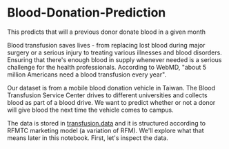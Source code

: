 # Blood-Donation-Prediction
This predicts that will a previous donor donate blood in a given month 


Blood transfusion saves lives - from replacing lost blood during major surgery or a serious injury to treating various illnesses and blood disorders. Ensuring that there's enough blood in supply whenever needed is a serious challenge for the health professionals. According to WebMD, "about 5 million Americans need a blood transfusion every year".

Our dataset is from a mobile blood donation vehicle in Taiwan. The Blood Transfusion Service Center drives to different universities and collects blood as part of a blood drive. We want to predict whether or not a donor will give blood the next time the vehicle comes to campus.

The data is stored in [transfusion.data](vineetdsat/Blood-Donation-Prediction/transfusion.data) and it is structured according to RFMTC marketing model (a variation of RFM). We'll explore what that means later in this notebook. First, let's inspect the data.
